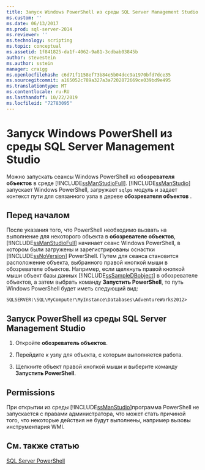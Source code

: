 ```yaml
---
title: Запуск Windows PowerShell из среды SQL Server Management Studio | Документация Майкрософт
ms.custom: ''
ms.date: 06/13/2017
ms.prod: sql-server-2014
ms.reviewer: ''
ms.technology: scripting
ms.topic: conceptual
ms.assetid: 1f841825-da1f-4062-9a81-3cdbab03845b
author: stevestein
ms.author: sstein
manager: craigg
ms.openlocfilehash: c6d71f1158ef73b84e5b04dcc9a1970bfd7dce35
ms.sourcegitcommit: a165052c789a327a3a7202872669ce039bd9e495
ms.translationtype: MT
ms.contentlocale: ru-RU
ms.lasthandoff: 10/22/2019
ms.locfileid: "72783095"
---
```

# <a name="run-windows-powershell-from-sql-server-management-studio"></a>Запуск Windows PowerShell из среды SQL Server Management Studio
  Можно запускать сеансы Windows PowerShell из **обозревателя объектов** в среде [!INCLUDE[ssManStudioFull](../includes/ssmanstudiofull-md.md)]. [!INCLUDE[ssManStudio](../includes/ssmanstudio-md.md)] запускает Windows PowerShell, загружает `sqlps` модуль и задает контекст пути для связанного узла в дереве **обозревателя объектов** .  
  
## <a name="before-you-begin"></a>Перед началом  
 После указания того, что PowerShell необходимо вызвать на выполнение для некоторого объекта в **обозревателе объектов**, [!INCLUDE[ssManStudioFull](../includes/ssmanstudiofull-md.md)] начинает сеанс Windows PowerShell, в котором были загружены и зарегистрированы оснастки [!INCLUDE[ssNoVersion](../includes/ssnoversion-md.md)] PowerShell. Путем для сеанса становится расположение объекта, выбранного правой кнопкой мыши в обозревателе объектов. Например, если щелкнуть правой кнопкой мыши объект базы данных [!INCLUDE[ssSampleDBobject](../includes/sssampledbobject-md.md)] в обозревателе объектов, а затем выбрать команду **Запустить PowerShell**, то путь Windows PowerShell будет иметь следующий вид:  
  
```
SQLSERVER:\SQL\MyComputer\MyInstance\Databases\AdventureWorks2012>  
```  
  
## <a name="to-run-powershell-from-sql-server-management-studio"></a>Запуск PowerShell из среды SQL Server Management Studio 
  
1.  Откройте **обозреватель объектов**.  
  
2.  Перейдите к узлу для объекта, с которым выполняется работа.  
  
3.  Щелкните объект правой кнопкой мыши и выберите команду **Запустить PowerShell**.  
  
## <a name="permissions"></a>Permissions  
 При открытии из среды [!INCLUDE[ssManStudio](../includes/ssmanstudio-md.md)]программа PowerShell не запускается с правами администратора, что может стать причиной того, что некоторые действия не будут выполнены, например вызовы инструментария WMI.  
  
## <a name="see-also"></a>См. также статью  
 [SQL Server PowerShell](sql-server-powershell.md)  
